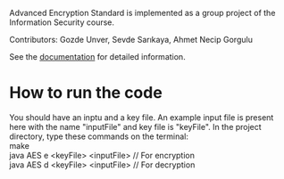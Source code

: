 Advanced Encryption Standard is implemented as a group project of the Information Security course.

Contributors: Gozde Unver, Sevde Sarıkaya, Ahmet Necip Gorgulu

See the [documentation](https://github.com/schroscatt/Advanced-Encryption-Standard-Implementation/blob/master/cmpe%20494%20report.pdf) for detailed information.

# How to run the code
You should have an inptu and a key file. An example input file is present here with the name "inputFile" and key file is "keyFile". 
In the project directory, type these commands on the terminal:<br>
make<br>
java AES e \<keyFile\> \<inputFile\> // For encryption<br>
java AES d \<keyFile\> \<inputFile\> // For decryption
